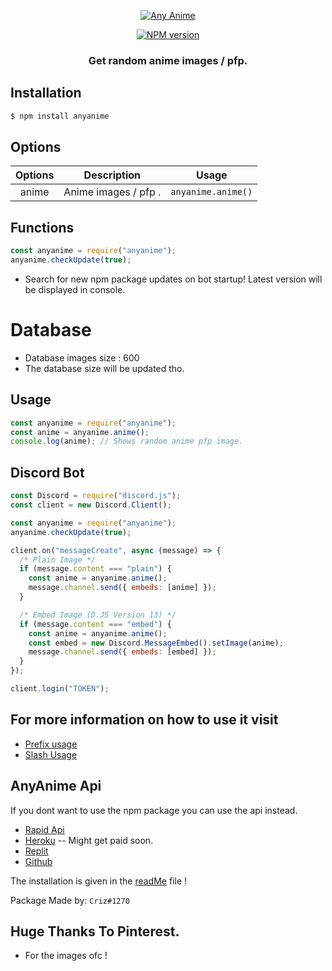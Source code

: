 <p align="center">
  <a href="https://www.npmjs.com/package/anyanime">
    <img src="https://media.discordapp.net/attachments/939799133177384993/952452069686644746/Anyanime.png?width=1279&height=196" alt="Any Anime">
  </a>
</p>
<p align="center">
  <a href="https://www.npmjs.com/package/anyanime"><img src="https://img.shields.io/npm/v/anyanime.svg?maxAge=3600" alt="NPM version" /></a>
</p>
<h3 align="center"><strong>Get random anime images / pfp.</strong></h3>

## Installation

```bash
$ npm install anyanime
```

## Options

| **Options** | **Description**      | **Usage**          |
| :---------: | -------------------- | ------------------ |
|    anime    | Anime images / pfp . | `anyanime.anime()` |

## Functions

```javascript
const anyanime = require("anyanime");
anyanime.checkUpdate(true);
```

- Search for new npm package updates on bot startup! Latest version will be displayed in console.

# Database

- Database images size : 600
- The database size will be updated tho.

## Usage

```javascript
const anyanime = require("anyanime");
const anime = anyanime.anime();
console.log(anime); // Shows random anime pfp image.
```

## Discord Bot

```javascript
const Discord = require("discord.js");
const client = new Discord.Client();

const anyanime = require("anyanime");
anyanime.checkUpdate(true);

client.on("messageCreate", async (message) => {
  /* Plain Image */
  if (message.content === "plain") {
    const anime = anyanime.anime();
    message.channel.send({ embeds: [anime] });
  }

  /* Embed Image (D.JS Version 13) */
  if (message.content === "embed") {
    const anime = anyanime.anime();
    const embed = new Discord.MessageEmbed().setImage(anime);
    message.channel.send({ embeds: [embed] });
  }
});

client.login("TOKEN");
```

## For more information on how to use it visit

- [Prefix usage](https://github.com/crizmo/Elina-dev/blob/main/commands/fun/animepfp.js)
- [Slash Usage](https://github.com/crizmo/Elina-dev/blob/main/src/slash/fun/anyanime.js)

## AnyAnime Api

If you dont want to use the npm package you can use the api instead.

- [Rapid Api](https://rapidapi.com/Kurizu/api/any-anime/)
- [Heroku](https://anyanime-api.herokuapp.com) -- Might get paid soon.
- [Replit](https://anyanime-api.kurizu.repl.co/)
- [Github](https://github.com/crizmo/AnyAnime_api)

The installation is given in the [readMe](https://github.com/crizmo/AnyAnime_api/blob/main/README.md) file !

Package Made by: `Criz#1270`

## Huge Thanks To Pinterest.

- For the images ofc !
